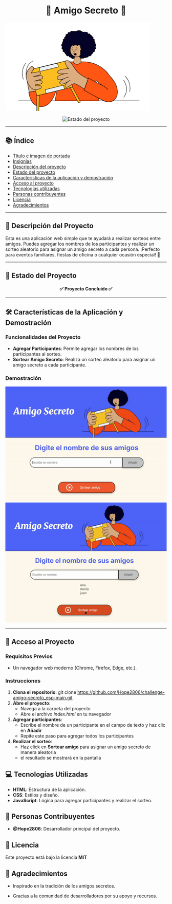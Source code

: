 <h1 align="center" >🎁 Amigo Secreto 🎁</h1>

![amigo-secreto](https://github.com/Hope2806/challenge-amigo-secreto_esp-main/blob/main/assets/amigo-secreto.png)

 <p align="center">
   <img src= "https://img.shields.io/badge/STATUS-CONCLUIDO-green" alt="Estado del proyecto">
 </p>

 ---

## 📚 Índice

- [Título e imagen de portada](#-título-e-imagen-de-portada)
- [Insignias](#-insignias)
- [Descripción del proyecto](#-descripción-del-proyecto)
- [Estado del proyecto](#-estado-del-proyecto)
- [Características de la aplicación y demostración](#-características-de-la-aplicación-y-demostración)
- [Acceso al proyecto](#-acceso-al-proyecto)
- [Tecnologías utilizadas](#-tecnologías-utilizadas)
- [Personas contribuyentes](#-personas-contribuyentes)
- [Licencia](#-licencia)
- [Agradecimientos](#-agradecimientos)

---

## 📝 Descripción del Proyecto

Esta es una aplicación web simple que te ayudará a realizar sorteos entre amigos. Puedes agregar los nombres de los participantes y realizar un sorteo aleatorio para asignar un amigo secreto a cada persona. ¡Perfecto para eventos familiares, fiestas de oficina o cualquier ocasión especial! 🎉

---

## 🚦 Estado del Proyecto

<h4 align="center">
   ✅ Proyecto Concluido ✅
</h4>

---

## 🛠️ Características de la Aplicación y Demostración

### Funcionalidades del Proyecto

- **Agregar Participantes**: Permite agregar los nombres de los participantes al sorteo.
- **Sortear Amigo Secreto**: Realiza un sorteo aleatorio para asignar un amigo secreto a cada participante.

### Demostración

![Agregar Participantes](https://github.com/Hope2806/challenge-amigo-secreto_esp-main/blob/main/assets/agregar-amigo.gif)
![Sortear Amigo Secreto](https://github.com/Hope2806/challenge-amigo-secreto_esp-main/blob/main/assets/sortear.gif) 

---

## 🔧 Acceso al Proyecto

### Requisitos Previos
- Un navegador web moderno (Chrome, Firefox, Edge, etc.).

### Instrucciones
1. **Clona el repositorio**:
git clone https://github.com/Hope2806/challenge-amigo-secreto_esp-main.git
2. **Abre el proyecto**:
   * Navega a la carpeta del proyecto
   * Abre el archivo *index.html* en tu navegador
3. **Agregar participantes**:
   * Escribe el nombre de un participante en el campo de texto y haz clic en **Añadir**
   * Repite este paso para agregar todos los participantes
4. **Realizar el sorteo**:
   * Haz click en **Sortear amigo** para asignar un amigo secreto de manera aleatoria
   * el resultado se mostrará en la pantalla
   
## 💻 Tecnologías Utilizadas

   - **HTML**: Estructura de la aplicación.
   - **CSS**: Estilos y diseño.
   - **JavaScript**: Lógica para agregar participantes y realizar el sorteo.

## 👥 Personas Contribuyentes

   - **@Hope2806**: Desarrollador principal del proyecto.

## 📄 Licencia

 Este proyecto está bajo la licencia **MIT**

 ## 🙏 Agradecimientos
 
   - Inspirado en la tradición de los amigos secretos.

   - Gracias a la comunidad de desarrolladores por su apoyo y recursos.
